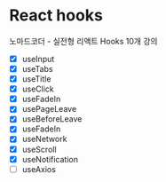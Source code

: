 # React hooks

노마드코더 - 실전형 리액트 Hooks 10개 강의

- [x] useInput
- [x] useTabs
- [x] useTitle
- [x] useClick
- [x] useFadeIn
- [x] usePageLeave
- [x] useBeforeLeave
- [x] useFadeIn
- [x] useNetwork
- [x] useScroll
- [x] useNotification
- [ ] useAxios
